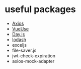 # useful packages
 - [Axios](https://github.com/axios/axios)
 - [VueUse](https://vueuse.org/guide/)
 - [Day.js](https://day.js.org/)
 - [lodash](https://lodash.com/)
 - exceljs
 - file-saver.js
 - jwt-check-expiration
 - axios-mock-adapter